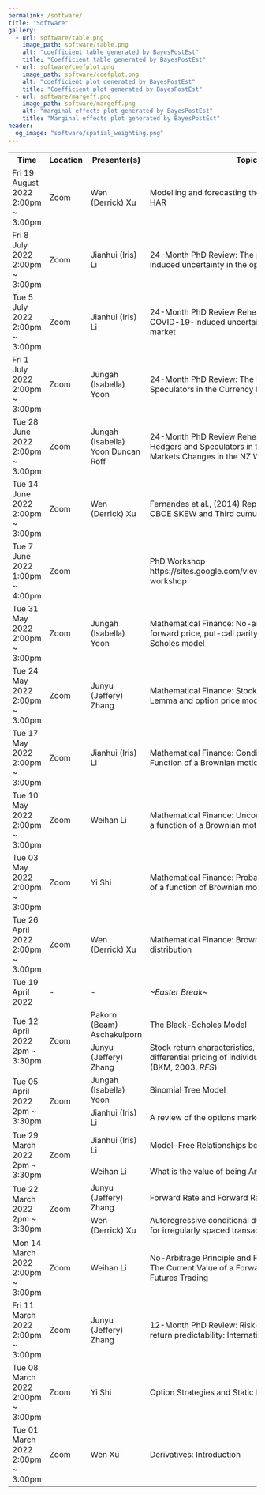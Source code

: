 ```yaml
---
permalink: /software/
title: "Software"
gallery:
  - url: software/table.png
    image_path: software/table.png
    alt: "coefficient table generated by BayesPostEst"
    title: "Coefficient table generated by BayesPostEst"
  - url: software/coefplot.png
    image_path: software/coefplot.png
    alt: "coefficient plot generated by BayesPostEst"
    title: "Coefficient plot generated by BayesPostEst"
  - url: software/margeff.png
    image_path: software/margeff.png
    alt: "marginal effects plot generated by BayesPostEst"
    title: "Marginal effects plot generated by BayesPostEst"
header:
  og_image: "software/spatial_weighting.png"
---
```


<table>
<tbody>
<tr>
<th style="width: 17.5%;">Time</th>
<th style="width: 10%;">Location</th>
<th style="width: 15%;">Presenter(s)</th>
<th style="width: 57.5%;">Topic</th>
</tr>
<tr>
<td>Fri 19 August 2022
2:00pm ~ 3:00pm</td>
<td><a style="text-decoration: none;" href="https://otago.zoom.us/j/96781835240">Zoom</a></td>
<td>Wen (Derrick) Xu</td>
<td>Modelling and forecasting the CBOE VIX with TVP-HAR</td>
</tr>
<tr>
<td>Fri 8 July 2022
2:00pm ~ 3:00pm</td>
<td><a style="text-decoration: none;" href="https://otago.zoom.us/j/6867818251">Zoom</a></td>
<td><a style="text-decoration: none;" href="https://sites.google.com/view/jianhuili/">Jianhui (Iris) Li</a></td>
<td>24-Month PhD Review:
The price of COVID-19-induced uncertainty in the options market</td>
</tr>
<tr>
<td>Tue 5 July 2022
2:00pm ~ 3:00pm</td>
<td><a style="text-decoration: none;" href="https://otago.zoom.us/j/96781835240">Zoom</a></td>
<td><a style="text-decoration: none;" href="https://sites.google.com/view/jianhuili/">Jianhui (Iris) Li</a></td>
<td>24-Month PhD Review Rehearsal:
The price of COVID-19-induced uncertainty in the options market</td>
</tr>
<tr>
<td>Fri 1 July 2022
2:00pm ~ 3:00pm</td>
<td><a style="text-decoration: none;" href="https://otago.zoom.us/j/6867818251">Zoom</a></td>
<td><a style="text-decoration: none;" href="https://isabellayoon.github.io/">Jungah (Isabella) Yoon</a></td>
<td>24-Month PhD Review:
The Role of Hedgers and Speculators in the Currency Futures Markets</td>
</tr>
<tr>
<td>Tue 28 June 2022
2:00pm ~ 3:00pm</td>
<td><a style="text-decoration: none;" href="https://otago.zoom.us/j/96781835240">Zoom</a></td>
<td><a style="text-decoration: none;" href="https://isabellayoon.github.io/">Jungah (Isabella) Yoon</a>
Duncan Roff</td>
<td>24-Month PhD Review Rehearsal:
The Role of Hedgers and Speculators in the Currency Futures Markets
Changes in the NZ WMP Option Market</td>
</tr>
<tr>
<td>Tue 14 June 2022
2:00pm ~ 3:00pm</td>
<td><a style="text-decoration: none;" href="https://otago.zoom.us/j/96781835240">Zoom</a></td>
<td>Wen (Derrick) Xu</td>
<td>Fernandes et al., (2014) Replicate and Extension on CBOE SKEW and Third cumulants</td>
</tr>
<tr>
<td>Tue 7 June 2022
1:00pm ~ 4:00pm</td>
<td><a style="text-decoration: none;" href="https://otago.zoom.us/j/96169284919">Zoom</a></td>
<td></td>
<td>PhD Workshop
https://sites.google.com/view/uoworkshop/current-workshop</td>
</tr>
<tr>
<td>Tue 31 May 2022
2:00pm ~ 3:00pm</td>
<td><a style="text-decoration: none;" href="https://otago.zoom.us/j/96781835240">Zoom</a></td>
<td><a style="text-decoration: none;" href="https://isabellayoon.github.io/">Jungah (Isabella) Yoon</a></td>
<td>Mathematical Finance:
No-arbitrage principle, forward price, put-call parity and the Black-Scholes model</td>
</tr>
<tr>
<td>Tue 24 May 2022
2:00pm ~ 3:00pm</td>
<td><a style="text-decoration: none;" href="https://otago.zoom.us/j/96781835240">Zoom</a></td>
<td><a style="text-decoration: none;" href="https://sites.google.com/view/jefferyzhang/home">Junyu (Jeffery) Zhang</a></td>
<td>Mathematical Finance:
Stock price model, Ito's Lemma and option price model</td>
</tr>
<tr>
<td>Tue 17 May 2022
2:00pm ~ 3:00pm</td>
<td><a style="text-decoration: none;" href="https://otago.zoom.us/j/96781835240">Zoom</a></td>
<td><a style="text-decoration: none;" href="https://sites.google.com/view/jianhuili/">Jianhui (Iris) Li</a></td>
<td>Mathematical Finance:
Conditional expectation of a Function of a Brownian motion and martingale</td>
</tr>
<tr>
<td>Tue 10 May 2022
2:00pm ~ 3:00pm</td>
<td><a style="text-decoration: none;" href="https://otago.zoom.us/j/96781835240">Zoom</a></td>
<td>Weihan Li</td>
<td>Mathematical Finance:
Unconditional expectation of a function of a Brownian motion</td>
</tr>
<tr>
<td>Tue 03 May 2022
2:00pm ~ 3:00pm</td>
<td><a style="text-decoration: none;" href="https://otago.zoom.us/j/96781835240">Zoom</a></td>
<td>Yi Shi</td>
<td>Mathematical Finance:
Probability density function of a function of Brownian motion</td>
</tr>
<tr>
<td>Tue 26 April 2022
2:00pm ~ 3:00pm</td>
<td><a style="text-decoration: none;" href="https://otago.zoom.us/j/96781835240">Zoom</a></td>
<td>Wen (Derrick) Xu</td>
<td>Mathematical Finance:
Brownian motion and normal distribution</td>
</tr>
<tr>
<td>Tue 19 April 2022</td>
<td>-</td>
<td>-</td>
<td><i>~Easter Break~</i></td>
</tr>
<tr>
<td rowspan="2">Tue 12 April 2022
2pm ~ 3:30pm</td>
<td rowspan="2"><a style="text-decoration: none;" href="https://otago.zoom.us/j/96781835240">Zoom</a></td>
<td><a style="text-decoration: none;" href="https://pbeama.github.io/">Pakorn (Beam) Aschakulporn</a></td>
<td>The Black-Scholes Model</td>
</tr>
<tr>
<td><a style="text-decoration: none;" href="https://sites.google.com/view/jefferyzhang/home">Junyu (Jeffery) Zhang</a></td>
<td>Stock return characteristics, skew laws, and the differential pricing of individual equity options (BKM, 2003, <i>RFS</i>)</td>
</tr>
<tr>
<td rowspan="2">Tue 05 April 2022
2pm ~ 3:30pm</td>
<td rowspan="2"><a style="text-decoration: none;" href="https://otago.zoom.us/j/96781835240">Zoom</a></td>
<td><a style="text-decoration: none;" href="https://isabellayoon.github.io/">Jungah (Isabella) Yoon</a></td>
<td>Binomial Tree Model</td>
</tr>
<tr>
<td><a style="text-decoration: none;" href="https://sites.google.com/view/jianhuili/">Jianhui (Iris) Li</a></td>
<td>A review of the options markets during COVID-19</td>
</tr>
<tr>
<td rowspan="2">Tue 29 March 2022
2pm ~ 3:30pm</td>
<td rowspan="2"><a style="text-decoration: none;" href="https://otago.zoom.us/j/96781835240">Zoom</a></td>
<td><a style="text-decoration: none;" href="https://sites.google.com/view/jianhuili/">Jianhui (Iris) Li</a></td>
<td>Model-Free Relationships between Option Prices</td>
</tr>
<tr>
<td>Weihan Li</td>
<td>What is the value of being American?</td>
</tr>
<tr>
<td rowspan="2">Tue 22 March 2022
2pm ~ 3:30pm</td>
<td rowspan="2"><a style="text-decoration: none;" href="https://otago.zoom.us/j/96781835240">Zoom</a></td>
<td><a style="text-decoration: none;" href="https://sites.google.com/view/jefferyzhang/home">Junyu (Jeffery) Zhang</a></td>
<td>Forward Rate and Forward Rate Agreements
Swaps</td>
</tr>
<tr>
<td>Wen (Derrick) Xu</td>
<td>Autoregressive conditional duration: A new model for irregularly spaced transaction data</td>
</tr>
<tr>
<td>Mon 14 March 2022
2:00pm ~ 3:00pm</td>
<td><a style="text-decoration: none;" href="https://otago.zoom.us/j/96781835240">Zoom</a></td>
<td>Weihan Li</td>
<td>No-Arbitrage Principle and Forward Price Formula
The Current Value of a Forward Contract and Futures Trading</td>
</tr>
<tr>
<td>Fri 11 March 2022
2:00pm ~ 3:00pm</td>
<td><a style="text-decoration: none;" href="https://otago.zoom.us/j/6867818251">Zoom</a></td>
<td><a style="text-decoration: none;" href="https://sites.google.com/view/jefferyzhang/home">Junyu (Jeffery) Zhang</a></td>
<td>12-Month PhD Review: Risk-neutral moments and return predictability: International evidence</td>
</tr>
<tr>
<td>Tue 08 March 2022
2:00pm ~ 3:00pm</td>
<td><a style="text-decoration: none;" href="https://otago.zoom.us/j/96781835240">Zoom</a></td>
<td>Yi Shi</td>
<td>Option Strategies and Static Replication</td>
</tr>
<tr>
<td>Tue 01 March 2022
2:00pm ~ 3:00pm</td>
<td><a style="text-decoration: none;" href="https://otago.zoom.us/j/96781835240">Zoom</a></td>
<td>Wen Xu</td>
<td>Derivatives:
Introduction</td>
</tr>
</tbody>
</table>
